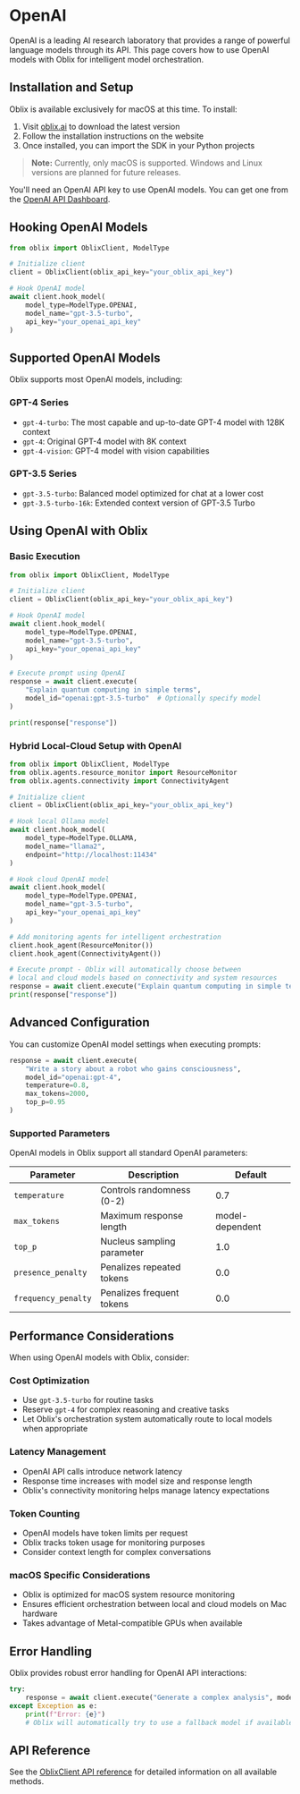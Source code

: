 # OpenAI

OpenAI is a leading AI research laboratory that provides a range of powerful language models through its API. This page covers how to use OpenAI models with Oblix for intelligent model orchestration.

## Installation and Setup

Oblix is available exclusively for macOS at this time. To install:

1. Visit [oblix.ai](https://oblix.ai) to download the latest version
2. Follow the installation instructions on the website
3. Once installed, you can import the SDK in your Python projects

> **Note:** Currently, only macOS is supported. Windows and Linux versions are planned for future releases.

You'll need an OpenAI API key to use OpenAI models. You can get one from the [OpenAI API Dashboard](https://platform.openai.com/api-keys).

## Hooking OpenAI Models

```python
from oblix import OblixClient, ModelType

# Initialize client
client = OblixClient(oblix_api_key="your_oblix_api_key")

# Hook OpenAI model
await client.hook_model(
    model_type=ModelType.OPENAI,
    model_name="gpt-3.5-turbo",
    api_key="your_openai_api_key"
)
```

## Supported OpenAI Models

Oblix supports most OpenAI models, including:

### GPT-4 Series
- `gpt-4-turbo`: The most capable and up-to-date GPT-4 model with 128K context
- `gpt-4`: Original GPT-4 model with 8K context
- `gpt-4-vision`: GPT-4 model with vision capabilities

### GPT-3.5 Series
- `gpt-3.5-turbo`: Balanced model optimized for chat at a lower cost
- `gpt-3.5-turbo-16k`: Extended context version of GPT-3.5 Turbo

## Using OpenAI with Oblix

### Basic Execution

```python
from oblix import OblixClient, ModelType

# Initialize client
client = OblixClient(oblix_api_key="your_oblix_api_key")

# Hook OpenAI model
await client.hook_model(
    model_type=ModelType.OPENAI,
    model_name="gpt-3.5-turbo",
    api_key="your_openai_api_key"
)

# Execute prompt using OpenAI
response = await client.execute(
    "Explain quantum computing in simple terms",
    model_id="openai:gpt-3.5-turbo"  # Optionally specify model
)

print(response["response"])
```

### Hybrid Local-Cloud Setup with OpenAI

```python
from oblix import OblixClient, ModelType
from oblix.agents.resource_monitor import ResourceMonitor
from oblix.agents.connectivity import ConnectivityAgent

# Initialize client
client = OblixClient(oblix_api_key="your_oblix_api_key")

# Hook local Ollama model
await client.hook_model(
    model_type=ModelType.OLLAMA,
    model_name="llama2",
    endpoint="http://localhost:11434"
)

# Hook cloud OpenAI model
await client.hook_model(
    model_type=ModelType.OPENAI,
    model_name="gpt-3.5-turbo",
    api_key="your_openai_api_key"
)

# Add monitoring agents for intelligent orchestration
client.hook_agent(ResourceMonitor())
client.hook_agent(ConnectivityAgent())

# Execute prompt - Oblix will automatically choose between 
# local and cloud models based on connectivity and system resources
response = await client.execute("Explain quantum computing in simple terms")
print(response["response"])
```

## Advanced Configuration

You can customize OpenAI model settings when executing prompts:

```python
response = await client.execute(
    "Write a story about a robot who gains consciousness",
    model_id="openai:gpt-4",
    temperature=0.8,
    max_tokens=2000,
    top_p=0.95
)
```

### Supported Parameters

OpenAI models in Oblix support all standard OpenAI parameters:

| Parameter | Description | Default |
|-----------|-------------|---------|
| `temperature` | Controls randomness (0-2) | 0.7 |
| `max_tokens` | Maximum response length | model-dependent |
| `top_p` | Nucleus sampling parameter | 1.0 |
| `presence_penalty` | Penalizes repeated tokens | 0.0 |
| `frequency_penalty` | Penalizes frequent tokens | 0.0 |

## Performance Considerations

When using OpenAI models with Oblix, consider:

### Cost Optimization
- Use `gpt-3.5-turbo` for routine tasks
- Reserve `gpt-4` for complex reasoning and creative tasks
- Let Oblix's orchestration system automatically route to local models when appropriate

### Latency Management
- OpenAI API calls introduce network latency
- Response time increases with model size and response length
- Oblix's connectivity monitoring helps manage latency expectations

### Token Counting
- OpenAI models have token limits per request
- Oblix tracks token usage for monitoring purposes
- Consider context length for complex conversations

### macOS Specific Considerations
- Oblix is optimized for macOS system resource monitoring
- Ensures efficient orchestration between local and cloud models on Mac hardware
- Takes advantage of Metal-compatible GPUs when available

## Error Handling

Oblix provides robust error handling for OpenAI API interactions:

```python
try:
    response = await client.execute("Generate a complex analysis", model_id="openai:gpt-4")
except Exception as e:
    print(f"Error: {e}")
    # Oblix will automatically try to use a fallback model if available
```

## API Reference

See the [OblixClient API reference](../api-reference/oblix-client.md) for detailed information on all available methods.